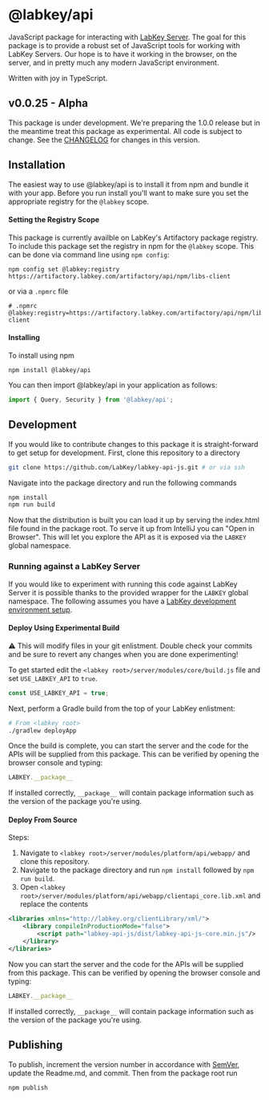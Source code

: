 # @labkey/api

JavaScript package for interacting with [LabKey Server](https://www.labkey.com/). The goal for this package is to provide a robust set of JavaScript tools for working with LabKey Servers. Our hope is to have it working in the browser, on the server, and in pretty much any modern JavaScript environment.

Written with joy in TypeScript.

## v0.0.25 - Alpha

This package is under development. We're preparing the 1.0.0 release but in the meantime treat this package as experimental. All code is subject to change.
See the [CHANGELOG](CHANGELOG.md) for changes in this version.

## Installation

The easiest way to use @labkey/api is to install it from npm and bundle it with your app. Before you run install you'll want to make sure you set the appropriate registry for the `@labkey` scope.

#### Setting the Registry Scope

This package is currently availble on LabKey's Artifactory package registry. To include this package set the registry in npm for the `@labkey` scope. This can be done via command line using `npm config`:
```
npm config set @labkey:registry https://artifactory.labkey.com/artifactory/api/npm/libs-client
```
or via a `.npmrc` file
```
# .npmrc
@labkey:registry=https://artifactory.labkey.com/artifactory/api/npm/libs-client
```

#### Installing

To install using npm
```
npm install @labkey/api
```
You can then import @labkey/api in your application as follows:
```js
import { Query, Security } from '@labkey/api';
```

## Development

If you would like to contribute changes to this package it is straight-forward to get setup for development. First, clone this repository to a directory

```sh
git clone https://github.com/LabKey/labkey-api-js.git # or via ssh
```

Navigate into the package directory and run the following commands

```sh
npm install
npm run build
```

Now that the distribution is built you can load it up by serving the index.html file found in the package root. To serve it up from IntelliJ you can "Open in Browser". This will let you explore the API as it is exposed via the `LABKEY` global namespace.

### Running against a LabKey Server

If you would like to experiment with running this code against LabKey Server it is possible thanks to the provided wrapper for the `LABKEY` global namespace. The following assumes you have a [LabKey development environment setup](https://www.labkey.org/Documentation/wiki-page.view?name=devMachine).

#### Deploy Using Experimental Build

:warning: This will modify files in your git enlistment. Double check your commits and be sure to revert any changes when you are done experimenting!

To get started edit the `<labkey root>/server/modules/core/build.js` file and set `USE_LABKEY_API` to `true`.

```js
const USE_LABKEY_API = true;
```

Next, perform a Gradle build from the top of your LabKey enlistment:

```sh
# From <labkey root>
./gradlew deployApp
```

Once the build is complete, you can start the server and the code for the APIs will be supplied from this package.
This can be verified by opening the browser console and typing:

```js
LABKEY.__package__
```

If installed correctly, `__package__` will contain package information such as the version of the package you're using.

#### Deploy From Source

Steps:
1. Navigate to `<labkey root>/server/modules/platform/api/webapp/` and clone this repository.
2. Navigate to the package directory and run `npm install` followed by `npm run build`.
3. Open `<labkey root>/server/modules/platform/api/webapp/clientapi_core.lib.xml` and replace the contents

```xml
<libraries xmlns="http://labkey.org/clientLibrary/xml/">
    <library compileInProductionMode="false">
        <script path="labkey-api-js/dist/labkey-api-js-core.min.js"/>
    </library>
</libraries>
```

Now you can start the server and the code for the APIs will be supplied from this package. This can be verified
by opening the browser console and typing:

```js
LABKEY.__package__
```

If installed correctly, `__package__` will contain package information such as the version of the package you're using.

## Publishing

To publish, increment the version number in accordance with [SemVer](https://semver.org/), update the Readme.md, and commit. Then from the package root run

```sh
npm publish
```
